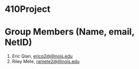 # 410Project

# Group Members (Name, email, NetID)
1. Eric Qian, ericq2@illinois.edu
2. Riley Mete, ramete2@illinois.edu
